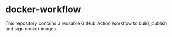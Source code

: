 # docker-workflow
This repository contains a reusable GitHub Action Workflow to build, publish and sign docker images.

